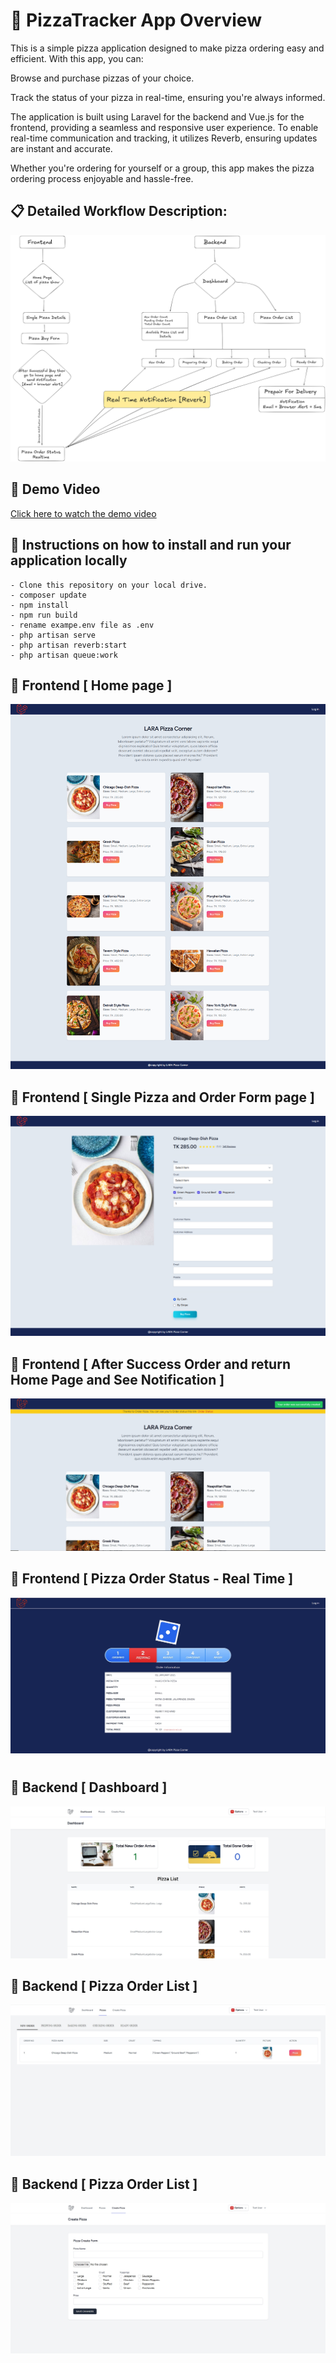 # 📝 PizzaTracker App Overview
This is a simple pizza application designed to make pizza ordering easy and efficient. With this app, you can:

Browse and purchase pizzas of your choice.

Track the status of your pizza in real-time, ensuring you're always informed.

The application is built using Laravel for the backend and Vue.js for the frontend, providing a seamless and responsive user experience. To enable real-time communication and tracking, it utilizes Reverb, ensuring updates are instant and accurate.

Whether you're ordering for yourself or a group, this app makes the pizza ordering process enjoyable and hassle-free.


## 📋 Detailed Workflow Description:
![image](/public/images/diagram-1.png)

## 🎥 Demo Video
[Click here to watch the demo video](https://youtu.be/JBnB-deqlUc?si=lDNW4qdHVdP6Afvj)


## 🚩 Instructions on how to install and run your application locally

```
- Clone this repository on your local drive.
- composer update
- npm install
- npm run build
- rename exampe.env file as .env
- php artisan serve
- php artisan reverb:start
- php artisan queue:work
```

## 🍕 Frontend [ Home page ]
![image](/public/images/image_1.jpg)

## 🍕 Frontend [ Single Pizza and Order Form page ]
![image](/public/images/image_2.jpg)

## 🍕 Frontend [ After Success Order and return Home Page and See Notification ]
![image](/public/images/Screenshot_1.jpg)

## 🍕 Frontend [ Pizza Order Status - Real Time ]
![image](/public/images/Screenshot_4.jpg)

#

## 🎡 Backend [ Dashboard ]
![image](/public/images/Screenshot_2.jpg)

## 🎡 Backend [ Pizza Order List ]
![image](/public/images/Screenshot_3.jpg)

## 🎡 Backend [ Pizza Order List ]
![image](/public/images/Screenshot_5.jpg)